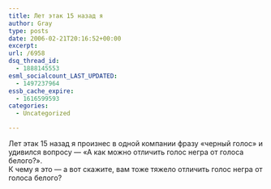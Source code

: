 ```yaml
---
title: Лет этак 15 назад я
author: Gray
type: posts
date: 2006-02-21T20:16:52+00:00
excerpt:
url: /6958
dsq_thread_id:
  - 1888145553
esml_socialcount_LAST_UPDATED:
  - 1497237964
essb_cache_expire:
  - 1616599593
categories:
  - Uncategorized

---
```








Лет этак 15 назад я произнес в одной компании фразу &#171;черный голос&#187; и удивился вопросу &#8212; &#171;А как можно отличить голос негра от голоса белого?&#187;.  
К чему я это &#8212; а вот скажите, вам тоже тяжело отличить голос негра от голоса белого?